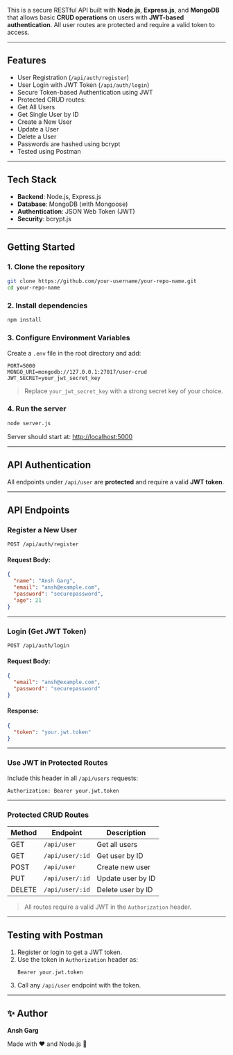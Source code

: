 This is a secure RESTful API built with **Node.js**, **Express.js**, and **MongoDB** that allows basic **CRUD operations** on users with **JWT-based authentication**. All user routes are protected and require a valid token to access.

---

## Features

- User Registration (`/api/auth/register`)
- User Login with JWT Token (`/api/auth/login`)
- Secure Token-based Authentication using JWT
- Protected CRUD routes:
- Get All Users
- Get Single User by ID
- Create a New User
- Update a User
- Delete a User
- Passwords are hashed using bcrypt
- Tested using Postman

---

## Tech Stack

- **Backend**: Node.js, Express.js
- **Database**: MongoDB (with Mongoose)
- **Authentication**: JSON Web Token (JWT)
- **Security**: bcrypt.js

---

## Getting Started

### 1. Clone the repository

```bash
git clone https://github.com/your-username/your-repo-name.git
cd your-repo-name
```

### 2. Install dependencies

```bash
npm install
```

### 3. Configure Environment Variables

Create a `.env` file in the root directory and add:

```env
PORT=5000
MONGO_URI=mongodb://127.0.0.1:27017/user-crud
JWT_SECRET=your_jwt_secret_key
```

> Replace `your_jwt_secret_key` with a strong secret key of your choice.

### 4. Run the server

```bash
node server.js
```

Server should start at: [http://localhost:5000](http://localhost:5000)

---

## API Authentication

All endpoints under `/api/user` are **protected** and require a valid **JWT token**.

---

## API Endpoints

### Register a New User

```
POST /api/auth/register
```

#### Request Body:

```json
{
  "name": "Ansh Garg",
  "email": "ansh@example.com",
  "password": "securepassword",
  "age": 21
}
```

---

### Login (Get JWT Token)

```
POST /api/auth/login
```

#### Request Body:

```json
{
  "email": "ansh@example.com",
  "password": "securepassword"
}
```

#### Response:

```json
{
  "token": "your.jwt.token"
}
```

---

### Use JWT in Protected Routes

Include this header in all `/api/users` requests:

```
Authorization: Bearer your.jwt.token
```

---

### Protected CRUD Routes

| Method | Endpoint         | Description       |
| ------ | ---------------- | ----------------- |
| GET    | `/api/user`     | Get all users     |
| GET    | `/api/user/:id` | Get user by ID    |
| POST   | `/api/user`     | Create new user   |
| PUT    | `/api/user/:id` | Update user by ID |
| DELETE | `/api/user/:id` | Delete user by ID |

> All routes require a valid JWT in the `Authorization` header.

---

## Testing with Postman

1. Register or login to get a JWT token.
2. Use the token in `Authorization` header as:
   ```
   Bearer your.jwt.token
   ```
3. Call any `/api/user` endpoint with the token.

---

## ✨ Author

**Ansh Garg**

Made with ❤️ and Node.js 🚀
